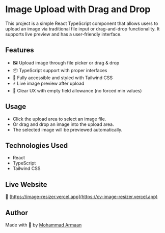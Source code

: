 # Image Upload with Drag and Drop

This project is a simple React TypeScript component that allows users to upload an image via traditional file input or drag-and-drop functionality. It supports live preview and has a user-friendly interface.

## Features

- 🖼️ Upload image through file picker or drag & drop
- 📦 TypeScript support with proper interfaces
- 🎯 Fully accessible and styled with Tailwind CSS
- ⚡ Live image preview after upload
- 🧼 Clear UX with empty field allowance (no forced min values)

## Usage

- Click the upload area to select an image file.
- Or drag and drop an image into the upload area.
- The selected image will be previewed automatically.


## Technologies Used

- React
- TypeScript
- Tailwind CSS

## Live Website

🔗 [https://image-resizer.vercel.app](https://cv-image-resizer.vercel.app)


## Author

Made with 💙 by [Mohammad Armaan](https://mohammadarmaan.co.in)
